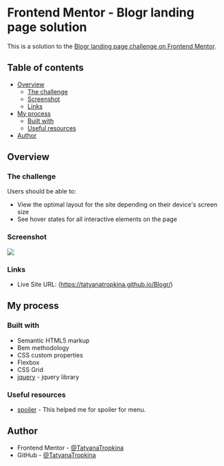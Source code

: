 # Frontend Mentor - Blogr landing page solution

This is a solution to the [Blogr landing page challenge on Frontend Mentor](https://www.frontendmentor.io/challenges/blogr-landing-page-EX2RLAApP). 

## Table of contents

- [Overview](#overview)
  - [The challenge](#the-challenge)
  - [Screenshot](#screenshot)
  - [Links](#links)
- [My process](#my-process)
  - [Built with](#built-with)
  - [Useful resources](#useful-resources)
- [Author](#author)

## Overview

### The challenge

Users should be able to:

- View the optimal layout for the site depending on their device's screen size
- See hover states for all interactive elements on the page

### Screenshot

![](images/)

### Links

- Live Site URL: (https://tatyanatropkina.github.io/Blogr/)

## My process

### Built with

- Semantic HTML5 markup
- Bem methodology
- CSS custom properties
- Flexbox
- CSS Grid
- [jquery](https://jquery.com/) - jquery library


### Useful resources

- [spoiler](http://coderhs.com/spoilers_jq_alternate) - This helped me for spoiler for menu.

## Author
- Frontend Mentor - [@TatyanaTropkina](https://www.frontendmentor.io/profile/TatyanaTropkina)
- GitHub - [@TatyanaTropkina](https://github.com/TatyanaTropkina)

